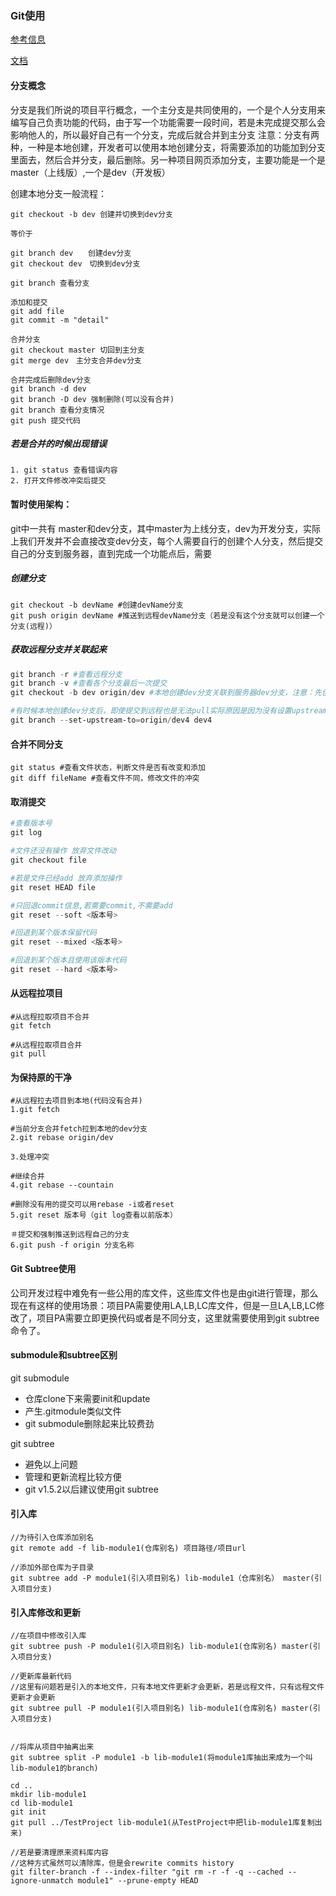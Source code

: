### Git使用

[参考信息](http://www.jianshu.com/p/b357df6794e3)

[文档](http://git.oschina.net/progit/)

#### 分支概念
分支是我们所说的项目平行概念，一个主分支是共同使用的，一个是个人分支用来编写自己负责功能的代码，由于写一个功能需要一段时间，若是未完成提交那么会影响他人的，所以最好自己有一个分支，完成后就合并到主分支
注意：分支有两种，一种是本地创建，开发者可以使用本地创建分支，将需要添加的功能加到分支里面去，然后合并分支，最后删除。另一种项目网页添加分支，主要功能是一个是master（上线版）,一个是dev（开发板）

创建本地分支一般流程：
```
git checkout -b dev 创建并切换到dev分支

等价于

git branch dev　　创建dev分支
git checkout dev　切换到dev分支
```

```
git branch 查看分支
```

```
添加和提交
git add file
git commit -m "detail"
```

```
合并分支
git checkout master 切回到主分支
git merge dev　主分支合并dev分支
```

```
合并完成后删除dev分支
git branch -d dev
git branch -D dev 强制删除(可以没有合并)
git branch 查看分支情况
git push 提交代码
```

##### 若是合并的时候出现错误
```
1. git status 查看错误内容
2. 打开文件修改冲突后提交
```

#### 暂时使用架构：
git中一共有 master和dev分支，其中master为上线分支，dev为开发分支，实际上我们开发并不会直接改变dev分支，每个人需要自行的创建个人分支，然后提交自己的分支到服务器，直到完成一个功能点后，需要

##### 创建分支
```
git checkout -b devName #创建devName分支
git push origin devName #推送到远程devName分支（若是没有这个分支就可以创建一个分支(远程)）
```

##### 获取远程分支并关联起来
```powershell
git branch -r #查看远程分支
git branch -v #查看各个分支最后一次提交
git checkout -b dev origin/dev #本地创建dev分支关联到服务器dev分支，注意：先创建然后关联，若是直接打 git checkout origin/dev就会出现错误，同时必须关联后才能够获取远程分支最新代码

#有时候本地创建dev分支后，即使提交到远程也是无法pull实际原因是因为没有设置upstream上流，所以需要下面设置
git branch --set-upstream-to=origin/dev4 dev4
```

#### 合并不同分支
```
git status #查看文件状态，判断文件是否有改变和添加
git diff fileName #查看文件不同，修改文件的冲突
```

#### 取消提交
```powershell
#查看版本号
git log

#文件还没有操作 放弃文件改动
git checkout file

#若是文件已经add 放弃添加操作
git reset HEAD file

#只回退commit信息,若需要commit,不需要add
git reset --soft <版本号>

#回退到某个版本保留代码
git reset --mixed <版本号>

#回退到某个版本且使用该版本代码
git reset --hard <版本号>
```

#### 从远程拉项目
```
#从远程拉取项目不合并
git fetch

#从远程拉取项目合并
git pull
```

#### 为保持原的干净
```
#从远程拉去项目到本地(代码没有合并)
1.git fetch

#当前分支合并fetch拉到本地的dev分支
2.git rebase origin/dev

3.处理冲突

#继续合并
4.git rebase --countain

#删除没有用的提交可以用rebase -i或者reset
5.git reset 版本号（git log查看以前版本）

＃提交和强制推送到远程自己的分支
6.git push -f origin 分支名称
```


#### Git Subtree使用
公司开发过程中难免有一些公用的库文件，这些库文件也是由git进行管理，那么现在有这样的使用场景：项目PA需要使用LA,LB,LC库文件，但是一旦LA,LB,LC修改了，项目PA需要立即更换代码或者是不同分支，这里就需要使用到git subtree命令了。

#### submodule和subtree区别
git submodule
- 仓库clone下来需要init和update
- 产生.gitmodule类似文件
- git submodule删除起来比较费劲

git subtree
- 避免以上问题
- 管理和更新流程比较方便
- git v1.5.2以后建议使用git subtree

#### 引入库
```git
//为待引入仓库添加别名
git remote add -f lib-module1(仓库别名) 项目路径/项目url

//添加外部仓库为子目录
git subtree add -P module1(引入项目别名) lib-module1（仓库别名） master(引入项目分支)
```

#### 引入库修改和更新
```
//在项目中修改引入库
git subtree push -P module1(引入项目别名) lib-module1(仓库别名) master(引入项目分支)

//更新库最新代码
//这里有问题若是引入的本地文件，只有本地文件更新才会更新，若是远程文件，只有远程文件更新才会更新
git subtree pull -P module1(引入项目别名) lib-module1(仓库别名) master(引入项目分支)


//将库从项目中抽离出来
git subtree split -P module1 -b lib-module1(将module1库抽出来成为一个叫lib-module1的branch)

cd ..
mkdir lib-module1
cd lib-module1
git init
git pull ../TestProject lib-module1(从TestProject中把lib-module1库复制出来)

//若是要清理原来资料库内容
//这种方式虽然可以清除库，但是会rewrite commits history
git filter-branch -f --index-filter "git rm -r -f -q --cached --ignore-unmatch module1" --prune-empty HEAD

```
